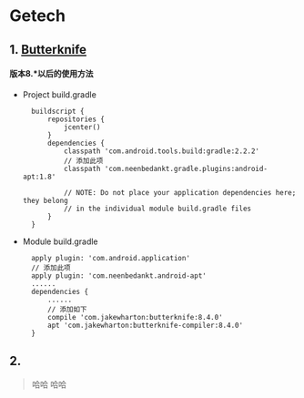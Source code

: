 # Getech #
## 1. [Butterknife](http://jakewharton.github.io/butterknife/) ##

#### 版本8.*以后的使用方法 ####

- Project build.gradle

		buildscript {
		    repositories {
		        jcenter()
		    }
		    dependencies {
		        classpath 'com.android.tools.build:gradle:2.2.2'
				// 添加此项
		        classpath 'com.neenbedankt.gradle.plugins:android-apt:1.8'
		
		        // NOTE: Do not place your application dependencies here; they belong
		        // in the individual module build.gradle files
		    }
		}	

- Module build.gradle

		apply plugin: 'com.android.application'
		// 添加此项
		apply plugin: 'com.neenbedankt.android-apt'
		......
		dependencies {
			......
			// 添加如下
		    compile 'com.jakewharton:butterknife:8.4.0'
		    apt 'com.jakewharton:butterknife-compiler:8.4.0'
		}


## 2.  ##
> 哈哈
> 哈哈

